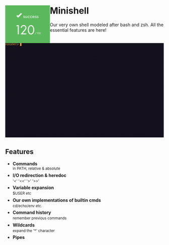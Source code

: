 # Minishell <img align="left" src="https://github.com/susikohmelo/minishell/blob/main/readme_files/score.png" height="120"/>
Our very own shell modeled after bash and zsh. All the essential features are here!

<img src="https://github.com/susikohmelo/minishell/blob/main/readme_files/minishell_minidemo.gif" height="300" />

<br/>

## Features
* **Commands** <br/>
<sup> in PATH, relative & absolute
* **I/O redirection & heredoc** <br/>
<sup> '<' '<<' '>' '>>' <sup/>
* **Variable expansion** <br/>
<sup> $USER etc <sup/>
* **Our own implementations of builtin cmds** <br/>
<sup> cd/echo/env etc. <sup/>
* **Command history** <br/>
<sup> remember previous commands <sup/>
* **Wildcards** <br/>
<sup> expand the '*' character <sup/>
* **Pipes**
